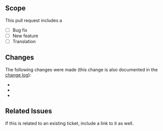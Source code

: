 ## Scope
This pull request includes a

- [ ] Bug fix
- [ ] New feature
- [ ] Translation

## Changes
The following changes were made (this change is also documented in the [change log](https://github.com/kartik-v/yii2-widget-growl/blob/master/CHANGE.md)):

-
-
-

## Related Issues
If this is related to an existing ticket, include a link to it as well.